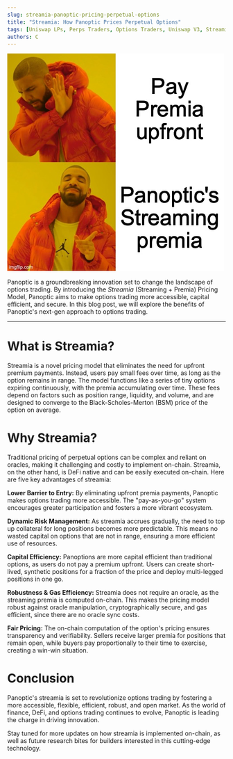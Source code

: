 ```yaml
---
slug: streamia-panoptic-pricing-perpetual-options
title: "Streamia: How Panoptic Prices Perpetual Options"
tags: [Uniswap LPs, Perps Traders, Options Traders, Uniswap V3, Streaming Premia, Streamia]
authors: C
---
```


![img-1](./im1.png)

Panoptic is a groundbreaking innovation set to change the landscape of options trading. By introducing the *Streamia* (Streaming + Premia) Pricing Model, Panoptic aims to make options trading more accessible, capital efficient, and secure. In this blog post, we will explore the benefits of Panoptic's next-gen approach to options trading.

<!--truncate-->

---

# What is Streamia?

Streamia is a novel pricing model that eliminates the need for upfront premium payments. Instead, users pay small fees over time, as long as the option remains in range. The model functions like a series of tiny options expiring continuously, with the premia accumulating over time. These fees depend on factors such as position range, liquidity, and volume, and are designed to converge to the Black-Scholes-Merton (BSM) price of the option on average.

# Why Streamia?
Traditional pricing of perpetual options can be complex and reliant on oracles, making it challenging and costly to implement on-chain. Streamia, on the other hand, is DeFi native and can be easily executed on-chain. Here are five key advantages of streamia:

**Lower Barrier to Entry:** By eliminating upfront premia payments, Panoptic makes options trading more accessible. The "pay-as-you-go" system encourages greater participation and fosters a more vibrant ecosystem.

**Dynamic Risk Management:** As streamia accrues gradually, the need to top up collateral for long positions becomes more predictable. This means no wasted capital on options that are not in range, ensuring a more efficient use of resources.

**Capital Efficiency:** Panoptions are more capital efficient than traditional options, as users do not pay a premium upfront. Users can create short-lived, synthetic positions for a fraction of the price and deploy multi-legged positions in one go.

**Robustness & Gas Efficiency:** Streamia does not require an oracle, as the streaming premia is computed on-chain. This makes the pricing model robust against oracle manipulation, cryptographically secure, and gas efficient, since there are no oracle sync costs.

**Fair Pricing:** The on-chain computation of the option's pricing ensures transparency and verifiability. Sellers receive larger premia for positions that remain open, while buyers pay proportionally to their time to exercise, creating a win-win situation.

# Conclusion
Panoptic's streamia is set to revolutionize options trading by fostering a more accessible, flexible, efficient, robust, and open market. As the world of finance, DeFi, and options trading continues to evolve, Panoptic is leading the charge in driving innovation.

Stay tuned for more updates on how streamia is implemented on-chain, as well as future research bites for builders interested in this cutting-edge technology.
